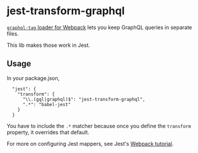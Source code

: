 # jest-transform-graphql

[`graphql-tag` loader for Webpack](http://dev.apollodata.com/react/webpack.html) lets you keep GraphQL queries in separate files.

This lib makes those work in Jest.

## Usage

In your package.json,
```
  "jest": {
    "transform": {
      "\\.(gql|graphql)$": "jest-transform-graphql",
      ".*": "babel-jest"
    }
  }
```


You have to include the `.*` matcher because once you define the `transform` property, it overrides that default.

For more on configuring Jest mappers, see Jest's [Webpack tutorial](https://facebook.github.io/jest/docs/tutorial-webpack.html).
